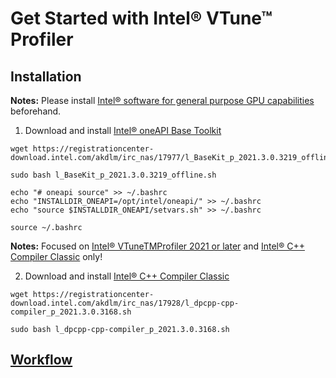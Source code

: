 # Get Started with Intel® VTune™ Profiler

<!--## [Introduction](https://github.com/KhairulIzwan/Study-Session-vtune)-->

## Installation

**Notes:** Please install [Intel® software for general purpose GPU capabilities](https://dgpu-docs.intel.com/index.html) beforehand.

1. Download and install [Intel® oneAPI Base Toolkit](https://software.intel.com/content/www/us/en/develop/tools/oneapi/base-toolkit/download.html?operatingsystem=linux&distributions=webdownload&options=offline)

```
wget https://registrationcenter-download.intel.com/akdlm/irc_nas/17977/l_BaseKit_p_2021.3.0.3219_offline.sh

sudo bash l_BaseKit_p_2021.3.0.3219_offline.sh

echo "# oneapi source" >> ~/.bashrc
echo "INSTALLDIR_ONEAPI=/opt/intel/oneapi/" >> ~/.bashrc
echo "source $INSTALLDIR_ONEAPI/setvars.sh" >> ~/.bashrc

source ~/.bashrc
```


**Notes:** Focused on [Intel® VTuneTMProfiler 2021 or later](https://software.intel.com/content/www/us/en/develop/articles/oneapi-standalone-components.html#vtune) and [Intel® C++ Compiler Classic](https://software.intel.com/content/www/us/en/develop/articles/oneapi-standalone-components.html#compilerclassic) only!

<!--1. [Intel® VTuneTMProfiler 2021 or later](https://software.intel.com/content/www/us/en/develop/articles/oneapi-standalone-components.html#vtune)-->

2. Download and install [Intel® C++ Compiler Classic](https://software.intel.com/content/www/us/en/develop/articles/oneapi-standalone-components.html#compilerclassic)

```
wget https://registrationcenter-download.intel.com/akdlm/irc_nas/17928/l_dpcpp-cpp-compiler_p_2021.3.0.3168.sh

sudo bash l_dpcpp-cpp-compiler_p_2021.3.0.3168.sh
```

## [Workflow](https://github.com/KhairulIzwan/Study-Session-vtune/blob/main/Workflow.md)

<!--**Notes**-->
<!--- Installing [Intel® C++ Compiler Classic](https://software.intel.com/content/www/us/en/develop/articles/oneapi-standalone-components.html#compilerclassic) required [OpenCL™ Runtimes for Intel® Processors](https://software.intel.com/content/www/us/en/develop/articles/opencl-drivers.html)-->
<!--- To avoid headache and problems etc. suggested to install [Intel® oneAPI Base Toolkit](https://software.intel.com/content/www/us/en/develop/tools/oneapi/base-toolkit/download.html?operatingsystem=linux&distributions=webdownload&options=offline)-->

<!--**Remarks**-->
<!--Still figure out how to solve if we wanted (Intel® C++ Compiler Classic)[https://software.intel.com/content/www/us/en/develop/articles/oneapi-standalone-components.html#compilerclassic] standalone.-->

<!--## Additional-->

<!--1. [Intel® oneAPI Base Toolkit](https://software.intel.com/content/www/us/en/develop/tools/oneapi/base-toolkit/download.html?operatingsystem=linux&distributions=webdownload&options=offline)-->

<!--## Installation Flow-->
<!--1. Install [Intel® VTuneTMProfiler 2021 or later](https://software.intel.com/content/www/us/en/develop/articles/oneapi-standalone-components.html#vtune) standalone.-->

<!--```-->
<!--wget https://registrationcenter-download.intel.com/akdlm/irc_nas/18012/l_oneapi_vtune_p_2021.6.0.411_offline.sh-->

<!--sudo bash l_oneapi_vtune_p_2021.6.0.411_offline.sh-->

<!--echo "# vtune source" >> ~/.bashrc-->
<!--echo "INSTALLDIR=/opt/intel/oneapi/vtune/2021.6.0/" >> ~/.bashrc-->
<!--echo "source $INSTALLDIR/vtune-vars.sh" >> ~/.bashrc-->

<!--source ~/.bashrc-->
<!--```-->

<!--**Notes** Installation of [Intel® VTuneTMProfiler 2021 or later](https://software.intel.com/content/www/us/en/develop/articles/oneapi-standalone-components.html#vtune) standalone is straightforward. No hanky panky.-->

<!--2. Install [Intel® oneAPI Base Toolkit](https://software.intel.com/content/www/us/en/develop/tools/oneapi/base-toolkit/download.html?operatingsystem=linux&distributions=webdownload&options=offline)-->

<!--```-->
<!--wget https://registrationcenter-download.intel.com/akdlm/irc_nas/17977/l_BaseKit_p_2021.3.0.3219_offline.sh-->

<!--sudo bash l_BaseKit_p_2021.3.0.3219_offline.sh-->

<!--echo "# oneapi source" >> ~/.bashrc-->
<!--echo "INSTALLDIR_ONEAPI=/opt/intel/oneapi/" >> ~/.bashrc-->
<!--echo "source $INSTALLDIR_ONEAPI/setvars.sh" >> ~/.bashrc-->

<!--source ~/.bashrc-->
<!--```-->

<!--**Notes** Go to [Get Started with the Intel® oneAPI Base Toolkit for Linux*](https://software.intel.com/content/www/us/en/develop/documentation/get-started-with-intel-oneapi-base-linux/top/before-you-begin.html) for more functionalities and samples.-->
<!--- -->

<!--3. [Intel® C++ Compiler Classic](https://software.intel.com/content/www/us/en/develop/articles/oneapi-standalone-components.html#compilerclassic) standalone-->

<!--```-->
<!--wget https://registrationcenter-download.intel.com/akdlm/irc_nas/17928/l_dpcpp-cpp-compiler_p_2021.3.0.3168.sh-->

<!--sudo bash l_dpcpp-cpp-compiler_p_2021.3.0.3168.sh-->
<!--```-->

<!--## Useful Links-->
<!--1. [Single Component Downloads and Runtime Versions](https://software.intel.com/content/www/us/en/develop/articles/oneapi-standalone-components.html#vtune)-->


<!--**UPDATE**-->
<!--- Proper way to install [Intel® VTuneTMProfiler](https://software.intel.com/content/www/us/en/develop/articles/oneapi-standalone-components.html#vtune) with less hanky panky is by installing [Intel® oneAPI Base Toolkit](https://software.intel.com/content/www/us/en/develop/tools/oneapi/base-toolkit/download.html?operatingsystem=linux&distributions=webdownload&options=offline)-->
<!--- Focused on [Intel® VTuneTMProfiler 2021 or later](https://software.intel.com/content/www/us/en/develop/articles/oneapi-standalone-components.html#vtune) and [Intel® C++ Compiler Classic](https://software.intel.com/content/www/us/en/develop/articles/oneapi-standalone-components.html#compilerclassic) only!-->

<!--**UPDATE**-->
<!--- Before installing the [Single Component Downloads and Runtime Versions](https://software.intel.com/content/www/us/en/develop/articles/oneapi-standalone-components.html#vtune) please install [Intel® software for general purpose GPU capabilities](https://dgpu-docs.intel.com/index.html)-->


